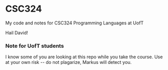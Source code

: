 # CSC324

My code and notes for CSC324 Programming Languages at UofT

Hail David!

### Note for UofT students

I know some of you are looking at this repo while you take the course. Use at your own risk -- do not plagarize, Markus will detect you.
